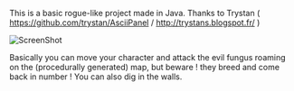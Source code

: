 This is a basic rogue-like project made in Java.
Thanks to Trystan ( https://github.com/trystan/AsciiPanel / http://trystans.blogspot.fr/ )

![ScreenShot](https://raw.github.com/val--/gRogue/master/screen.png)

Basically you can move your character and attack the evil fungus roaming on the (procedurally generated) map, but beware ! they breed and come back in number !
You can also dig in the walls.